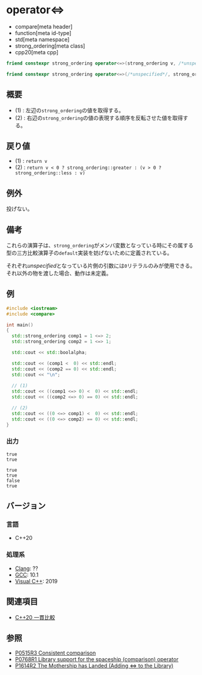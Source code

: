 # operator<=>

* compare[meta header]
* function[meta id-type]
* std[meta namespace]
* strong_ordering[meta class]
* cpp20[meta cpp]

```cpp
friend constexpr strong_ordering operator<=>(strong_ordering v, /*unspecified*/) noexcept;   // (1)

friend constexpr strong_ordering operator<=>(/*unspecified*/, strong_ordering v) noexcept;   // (2)
```

## 概要

- (1) : 左辺の`strong_ordering`の値を取得する。
- (2) : 右辺の`strong_ordering`の値の表現する順序を反転させた値を取得する。

## 戻り値

- (1) : `return v` 
- (2) : `return v < 0 ? strong_ordering::greater : (v > 0 ? strong_ordering::less : v)`

## 例外
投げない。

## 備考

これらの演算子は、`strong_ordering`がメンバ変数となっている時にその属する型の三方比較演算子の`default`実装を妨げないために定義されている。

それぞれ*unspecified*となっている片側の引数には`0`リテラルのみが使用できる。それ以外の物を渡した場合、動作は未定義。

## 例
```cpp example
#include <iostream>
#include <compare>

int main()
{
  std::strong_ordering comp1 = 1 <=> 2;
  std::strong_ordering comp2 = 1 <=> 1;

  std::cout << std::boolalpha;

  std::cout << (comp1 <  0) << std::endl;
  std::cout << (comp2 == 0) << std::endl;
  std::cout << "\n";
 
  // (1) 
  std::cout << ((comp1 <=> 0) <  0) << std::endl;
  std::cout << ((comp2 <=> 0) == 0) << std::endl;

  // (2)
  std::cout << ((0 <=> comp1) <  0) << std::endl;
  std::cout << ((0 <=> comp2) == 0) << std::endl;
}
```
### 出力
```
true
true

true
true
false
true
```

## バージョン
### 言語
- C++20

### 処理系
- [Clang](/implementation.md#clang): ??
- [GCC](/implementation.md#gcc): 10.1
- [Visual C++](/implementation.md#visual_cpp): 2019

## 関連項目

- [C++20 一貫比較](/lang/cpp20/consistent_comparison.md)


## 参照

- [P0515R3 Consistent comparison](http://wg21.link/p0515)
- [P0768R1 Library support for the spaceship (comparison) operator](http://wg21.link/p0768)
- [P1614R2 The Mothership has Landed (Adding <=> to the Library)](http://wg21.link/p1614)